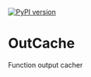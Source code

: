 [![PyPI version](https://badge.fury.io/py/OutCache.svg)](https://pypi.org/project/OutCache)
# OutCache
Function output cacher
